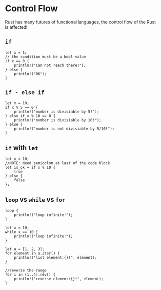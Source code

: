 # Control Flow

Rust has many futures of functional languages, the control flow of the Rust is affected!

## `if` 

```
let x = 1;
// the condition must be a bool value
if x == 0 {
    println!("Can not reach there!");
} else {
    println!("OK");
}

```

## `if - else if`

```
let x = 10;
if x % 5 == 0 {
    println!("number is divisiable by 5!");
} else if x % 10 == 0 {
    println!("number is divisiable by 10!");
} else {
    println!("number is not divisiable by 5/10!");
}

```

## `if` with `let`

```
let x = 10;
//NOTE: Need semicolon at last of the code block 
let is_ok = if x % 10 {
    true
} else {
    false
};

```

## `loop` vs `while` vs `for`

```
loop {
    println!("loop infinite!");
}

let x = 10;
while x == 10 {
    println!("loop infinite!");
}

let a = [1, 2, 3];
for element in a.iter() {
    println!("list element:{}!", element);
}

//reverse the range
for i in (1..4).rev() {
    println!("reverse element:{}!", element);
}

```




